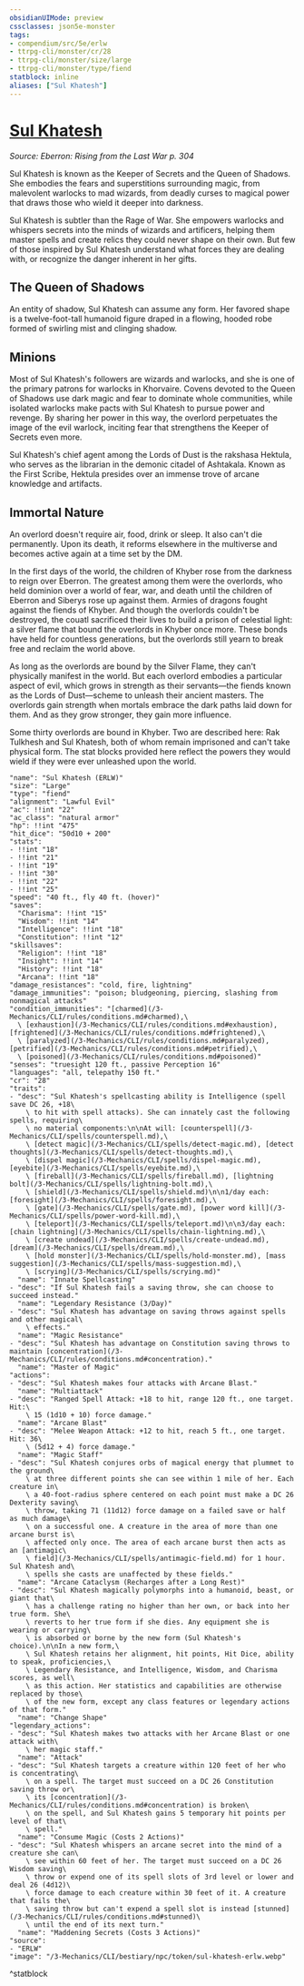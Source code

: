 ```yaml
---
obsidianUIMode: preview
cssclasses: json5e-monster
tags:
- compendium/src/5e/erlw
- ttrpg-cli/monster/cr/28
- ttrpg-cli/monster/size/large
- ttrpg-cli/monster/type/fiend
statblock: inline
aliases: ["Sul Khatesh"]
---
```

# [Sul Khatesh](3-Mechanics\CLI\bestiary\npc/sul-khatesh-erlw.md)
*Source: Eberron: Rising from the Last War p. 304*  

Sul Khatesh is known as the Keeper of Secrets and the Queen of Shadows. She embodies the fears and superstitions surrounding magic, from malevolent warlocks to mad wizards, from deadly curses to magical power that draws those who wield it deeper into darkness.

Sul Khatesh is subtler than the Rage of War. She empowers warlocks and whispers secrets into the minds of wizards and artificers, helping them master spells and create relics they could never shape on their own. But few of those inspired by Sul Khatesh understand what forces they are dealing with, or recognize the danger inherent in her gifts.

## The Queen of Shadows

An entity of shadow, Sul Khatesh can assume any form. Her favored shape is a twelve-foot-tall humanoid figure draped in a flowing, hooded robe formed of swirling mist and clinging shadow.

## Minions

Most of Sul Khatesh's followers are wizards and warlocks, and she is one of the primary patrons for warlocks in Khorvaire. Covens devoted to the Queen of Shadows use dark magic and fear to dominate whole communities, while isolated warlocks make pacts with Sul Khatesh to pursue power and revenge. By sharing her power in this way, the overlord perpetuates the image of the evil warlock, inciting fear that strengthens the Keeper of Secrets even more.

Sul Khatesh's chief agent among the Lords of Dust is the rakshasa Hektula, who serves as the librarian in the demonic citadel of Ashtakala. Known as the First Scribe, Hektula presides over an immense trove of arcane knowledge and artifacts.

## Immortal Nature

An overlord doesn't require air, food, drink or sleep. It also can't die permanently. Upon its death, it reforms elsewhere in the multiverse and becomes active again at a time set by the DM.

In the first days of the world, the children of Khyber rose from the darkness to reign over Eberron. The greatest among them were the overlords, who held dominion over a world of fear, war, and death until the children of Eberron and Siberys rose up against them. Armies of dragons fought against the fiends of Khyber. And though the overlords couldn't be destroyed, the couatl sacrificed their lives to build a prison of celestial light: a silver flame that bound the overlords in Khyber once more. These bonds have held for countless generations, but the overlords still yearn to break free and reclaim the world above.

As long as the overlords are bound by the Silver Flame, they can't physically manifest in the world. But each overlord embodies a particular aspect of evil, which grows in strength as their servants—the fiends known as the Lords of Dust—scheme to unleash their ancient masters. The overlords gain strength when mortals embrace the dark paths laid down for them. And as they grow stronger, they gain more influence.

Some thirty overlords are bound in Khyber. Two are described here: Rak Tulkhesh and Sul Khatesh, both of whom remain imprisoned and can't take physical form. The stat blocks provided here reflect the powers they would wield if they were ever unleashed upon the world.

```statblock
"name": "Sul Khatesh (ERLW)"
"size": "Large"
"type": "fiend"
"alignment": "Lawful Evil"
"ac": !!int "22"
"ac_class": "natural armor"
"hp": !!int "475"
"hit_dice": "50d10 + 200"
"stats":
- !!int "18"
- !!int "21"
- !!int "19"
- !!int "30"
- !!int "22"
- !!int "25"
"speed": "40 ft., fly 40 ft. (hover)"
"saves":
  "Charisma": !!int "15"
  "Wisdom": !!int "14"
  "Intelligence": !!int "18"
  "Constitution": !!int "12"
"skillsaves":
  "Religion": !!int "18"
  "Insight": !!int "14"
  "History": !!int "18"
  "Arcana": !!int "18"
"damage_resistances": "cold, fire, lightning"
"damage_immunities": "poison; bludgeoning, piercing, slashing from nonmagical attacks"
"condition_immunities": "[charmed](/3-Mechanics/CLI/rules/conditions.md#charmed),\
  \ [exhaustion](/3-Mechanics/CLI/rules/conditions.md#exhaustion), [frightened](/3-Mechanics/CLI/rules/conditions.md#frightened),\
  \ [paralyzed](/3-Mechanics/CLI/rules/conditions.md#paralyzed), [petrified](/3-Mechanics/CLI/rules/conditions.md#petrified),\
  \ [poisoned](/3-Mechanics/CLI/rules/conditions.md#poisoned)"
"senses": "truesight 120 ft., passive Perception 16"
"languages": "all, telepathy 150 ft."
"cr": "28"
"traits":
- "desc": "Sul Khatesh's spellcasting ability is Intelligence (spell save DC 26, +18\
    \ to hit with spell attacks). She can innately cast the following spells, requiring\
    \ no material components:\n\nAt will: [counterspell](/3-Mechanics/CLI/spells/counterspell.md),\
    \ [detect magic](/3-Mechanics/CLI/spells/detect-magic.md), [detect thoughts](/3-Mechanics/CLI/spells/detect-thoughts.md),\
    \ [dispel magic](/3-Mechanics/CLI/spells/dispel-magic.md), [eyebite](/3-Mechanics/CLI/spells/eyebite.md),\
    \ [fireball](/3-Mechanics/CLI/spells/fireball.md), [lightning bolt](/3-Mechanics/CLI/spells/lightning-bolt.md),\
    \ [shield](/3-Mechanics/CLI/spells/shield.md)\n\n1/day each: [foresight](/3-Mechanics/CLI/spells/foresight.md),\
    \ [gate](/3-Mechanics/CLI/spells/gate.md), [power word kill](/3-Mechanics/CLI/spells/power-word-kill.md),\
    \ [teleport](/3-Mechanics/CLI/spells/teleport.md)\n\n3/day each: [chain lightning](/3-Mechanics/CLI/spells/chain-lightning.md),\
    \ [create undead](/3-Mechanics/CLI/spells/create-undead.md), [dream](/3-Mechanics/CLI/spells/dream.md),\
    \ [hold monster](/3-Mechanics/CLI/spells/hold-monster.md), [mass suggestion](/3-Mechanics/CLI/spells/mass-suggestion.md),\
    \ [scrying](/3-Mechanics/CLI/spells/scrying.md)"
  "name": "Innate Spellcasting"
- "desc": "If Sul Khatesh fails a saving throw, she can choose to succeed instead."
  "name": "Legendary Resistance (3/Day)"
- "desc": "Sul Khatesh has advantage on saving throws against spells and other magical\
    \ effects."
  "name": "Magic Resistance"
- "desc": "Sul Khatesh has advantage on Constitution saving throws to maintain [concentration](/3-Mechanics/CLI/rules/conditions.md#concentration)."
  "name": "Master of Magic"
"actions":
- "desc": "Sul Khatesh makes four attacks with Arcane Blast."
  "name": "Multiattack"
- "desc": "Ranged Spell Attack: +18 to hit, range 120 ft., one target. Hit:\
    \ 15 (1d10 + 10) force damage."
  "name": "Arcane Blast"
- "desc": "Melee Weapon Attack: +12 to hit, reach 5 ft., one target. Hit: 36\
    \ (5d12 + 4) force damage."
  "name": "Magic Staff"
- "desc": "Sul Khatesh conjures orbs of magical energy that plummet to the ground\
    \ at three different points she can see within 1 mile of her. Each creature in\
    \ a 40-foot-radius sphere centered on each point must make a DC 26 Dexterity saving\
    \ throw, taking 71 (11d12) force damage on a failed save or half as much damage\
    \ on a successful one. A creature in the area of more than one arcane burst is\
    \ affected only once. The area of each arcane burst then acts as an [antimagic\
    \ field](/3-Mechanics/CLI/spells/antimagic-field.md) for 1 hour. Sul Khatesh and\
    \ spells she casts are unaffected by these fields."
  "name": "Arcane Cataclysm (Recharges after a Long Rest)"
- "desc": "Sul Khatesh magically polymorphs into a humanoid, beast, or giant that\
    \ has a challenge rating no higher than her own, or back into her true form. She\
    \ reverts to her true form if she dies. Any equipment she is wearing or carrying\
    \ is absorbed or borne by the new form (Sul Khatesh's choice).\n\nIn a new form,\
    \ Sul Khatesh retains her alignment, hit points, Hit Dice, ability to speak, proficiencies,\
    \ Legendary Resistance, and Intelligence, Wisdom, and Charisma scores, as well\
    \ as this action. Her statistics and capabilities are otherwise replaced by those\
    \ of the new form, except any class features or legendary actions of that form."
  "name": "Change Shape"
"legendary_actions":
- "desc": "Sul Khatesh makes two attacks with her Arcane Blast or one attack with\
    \ her magic staff."
  "name": "Attack"
- "desc": "Sul Khatesh targets a creature within 120 feet of her who is concentrating\
    \ on a spell. The target must succeed on a DC 26 Constitution saving throw or\
    \ its [concentration](/3-Mechanics/CLI/rules/conditions.md#concentration) is broken\
    \ on the spell, and Sul Khatesh gains 5 temporary hit points per level of that\
    \ spell."
  "name": "Consume Magic (Costs 2 Actions)"
- "desc": "Sul Khatesh whispers an arcane secret into the mind of a creature she can\
    \ see within 60 feet of her. The target must succeed on a DC 26 Wisdom saving\
    \ throw or expend one of its spell slots of 3rd level or lower and deal 26 (4d12)\
    \ force damage to each creature within 30 feet of it. A creature that fails the\
    \ saving throw but can't expend a spell slot is instead [stunned](/3-Mechanics/CLI/rules/conditions.md#stunned)\
    \ until the end of its next turn."
  "name": "Maddening Secrets (Costs 3 Actions)"
"source":
- "ERLW"
"image": "/3-Mechanics/CLI/bestiary/npc/token/sul-khatesh-erlw.webp"
```
^statblock